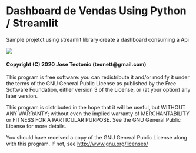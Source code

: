 # Dashboard de Vendas Using Python / Streamlit

Sample projetct using streamlit library create a dashboard consuming a Api

<img src="https://github.com/teonett/Angular-Fake-Rest-Api/blob/master/img/fakeserver-start.png](https://github.com/teonett/Streamlit_Dashboard_Vendas/blob/main/Dashboard.gif">

<h4>Copyright (C) 2020 Jose Teotonio (teonett@gmail.com)</h4>
<p>
This program is free software: you can redistribute it and/or modify it under the terms of the GNU General Public License as published by
the Free Software Foundation, either version 3 of the License, or (at your option) any later version.

This program is distributed in the hope that it will be useful, but WITHOUT ANY WARRANTY; without even the implied warranty of
MERCHANTABILITY or FITNESS FOR A PARTICULAR PURPOSE. See the GNU General Public License for more details.

You should have received a copy of the GNU General Public License along with this program. If not, see <http://www.gnu.org/licenses/>

</p>
